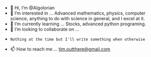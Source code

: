 - 👋 Hi, I’m @Algolorian
- 👀 I’m interested in ...
      Advanced mathematics, physics, computer science, anything to do with science in general, and I excel at it.
- 🌱 I’m currently learning ...
      Stocks, advanced python programing.
- 💞️ I’m looking to collaborate on ...
-     Nothing at the time but I'll write something when otherwise
- 📫 How to reach me ...
      tim.outthere@gmail.com

<!---
Algolorian/Algolorian is a ✨ special ✨ repository because its `README.md` (this file) appears on your GitHub profile.
You can click the Preview link to take a look at your changes.
--->
